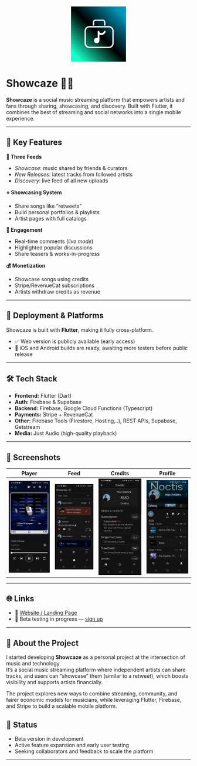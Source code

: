 <p align="center">
  <img src="assets/showcaze-logo.jpg" alt="Showcaze Logo" width="150"/>
</p>

# Showcaze 🎵📱

**Showcaze** is a social music streaming platform that empowers artists and fans through sharing, showcasing, and discovery. 
Built with Flutter, it combines the best of streaming and social networks into a single mobile experience.  

---

## 🚀 Key Features  
**🎵 Three Feeds**  
- *Showcase*: music shared by friends & curators  
- *New Releases*: latest tracks from followed artists  
- *Discovery*: live feed of all new uploads  

**⭐ Showcasing System**  
- Share songs like “retweets”  
- Build personal portfolios & playlists  
- Artist pages with full catalogs  

**💬 Engagement**  
- Real-time comments (*live mode*)  
- Highlighted popular discussions  
- Share teasers & works-in-progress  

**💰 Monetization**  
- Showcase songs using credits  
- Stripe/RevenueCat subscriptions  
- Artists withdraw credits as revenue

---

## 📱 Deployment & Platforms

Showcaze is built with **Flutter**, making it fully cross-platform.  
- ✅ Web version is publicly available (early access)  
- 📱 iOS and Android builds are ready, awaiting more testers before public release  

---

## 🛠️ Tech Stack
- **Frontend:** Flutter (Dart)  
- **Auth:** Firebase & Supabase
- **Backend:** Firebase, Google Cloud Functions (Typescript)
- **Payments:** Stripe + RevenueCat  
- **Other:** Firebase Tools (Firestore, Hosting,..), REST APIs, Supabase, Getstream
- **Media:** Just Audio (high-quality playback)  

---

## 📸 Screenshots

| Player | Feed | Credits | Profile |
|-------|------|--------|---------|
| ![](assets/screenshot1.jpeg) | ![](assets/screenshot2.jpeg) | ![](assets/screenshot3.jpeg) | ![](assets/screenshot4.jpeg) |

---

## 🌐 Links
- 🔗 [Website / Landing Page](https://info.showcaze.app)  
- 📱 Beta testing in progress — [sign up](https://showcaze.app)  

---

## 📌 About the Project
I started developing **Showcaze** as a personal project at the intersection of music and technology.  
It’s a social music streaming platform where independent artists can share tracks, and users can “showcase” them (similar to a retweet), which boosts visibility and supports artists financially.  

The project explores new ways to combine streaming, community, and fairer economic models for musicians, while leveraging Flutter, Firebase, and Stripe to build a scalable mobile platform.

## 📌 Status
- Beta version in development  
- Active feature expansion and early user testing  
- Seeking collaborators and feedback to scale the platform 

---

